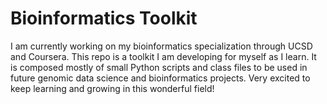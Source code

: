 # Bioinformatics Toolkit
I am currently working on my bioinformatics specialization through UCSD and Coursera. This repo is a toolkit I am developing for myself as I learn. It is composed mostly of small Python scripts and class files to be used in future genomic data science and bioinformatics projects. Very excited to keep learning and growing in this wonderful field!